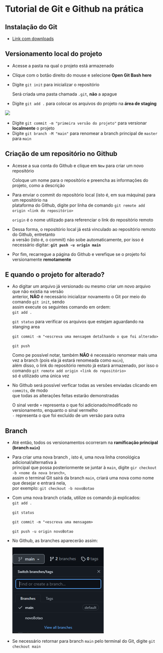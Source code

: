 <!--

# -> Título
## -> Subtítulo
* -> Tópico
** ** -> Deixar em negrito
` ` -> destacar um código

-->

# Tutorial de Git e Github na prática

## Instalação do Git
* [Link com downloads](https://git-scm.com/downloads) 
  
## Versionamento local do projeto
* Acesse a pasta na qual o projeto está armazenado
* Clique com o botão direito do mouse e selecione **Open Git Bash here**
* Digite `git init` para inicializar o repositório
  
  Será criada uma pasta chamada `.git`, **não** a apague
* Digite `git add .` para colocar os arquivos do projeto na **área de staging**  
  

<img src="https://i1.wp.com/www.markus-gattol.name/misc/mm/si/content/git_git_add.png"> <br>

* Digite `git commit -m "primeira versão do projeto"` para versionar **localmente** o projeto
* Digite `git branch -M "main"` para renomear a branch principal de `master` para `main`

## Criação de um repositório no Github
* Acesse a sua conta do Github e clique em `New` para criar um novo repositório
  
  Coloque um nome para o repositório e preencha as informações do projeto, como a descrição
* Para enviar o commit do repositório local (isto é, em sua máquina) para um repositório na  
  plataforma do Github, digite por linha de comando `git remote add origin <link do repositório>`

  `origin` é o nome utilizado para referenciar o link do repositório remoto


* Dessa forma, o repositório local já está vinculado ao repositório remoto do Github, entretanto  
  a versão (isto é, o commit) não sobe automaticamente, por isso é necessário digitar: **`git push -u origin main`**
* Por fim, recarregue a página do Github e verefique se o projeto foi versionamente **remotamente**

## E quando o projeto for alterado? 

* Ao digitar um arquivo já versionado ou mesmo criar um novo arquivo que não existia na versão  
  anterior, **NÃO** é necessário inicializar novamento o Git por meio do comando `git init`, sendo  
  assim execute os seguintes comando em ordem:  
  `git add .`

  `git status` para verificar os arquivos que estejam aguardando na stanging area

  `git commit -m "<escreva uma mensagem detalhando o que foi alterado>`

  `git push `

  Como pe possível notar, também **NÃO** é necessário renomear mais uma vez a branch (pois
  ela já estará renomeada como `main`),  
  além disso, o link do repositório remoto já estará armazenado, por isso o comando `git remote add origin <link do repositório>`       
  só é utilizado uma única vez

* No Github será possível verficar todas as versões enviadas clicando em `commits`, de modo  
  que todas as alterações feitas estarão demonstradas

  O sinal verde `+` representa o que foi adicionado/modificado no versionamento, enquanto o sinal vermelho  
  `-` representa o que foi excluído de um versão para outra

## Branch

* Até então, todos os versionamentos ocorreram na **ramificação principal (branch `main`)**
* Para criar uma nova branch , isto é, uma nova linha cronológica adicional/alternativa à  
  principal que possa posteriormente se juntar à `main`, digite `gir checkout -b <nome da nova branch>`,  
  assim o terminal Git sairá da branch `main`, criará uma nova como nome que desejar e entrará nela,  
  por exemplo: `git checkout -b novoBotao`  
* Com uma nova branch criada, utilize os comando já explicados:  
  `git add .`

  `git status` 

  `git commit -m "<escreva uma mensagem>`

  `git push -u origin novoBotao `

* No Github, as branches aparecerão assim:

  <img src="img/imgBranch.PNG">

* Se necessário retornar para branch `main` pelo terminal do Git, digite `git checkout main`